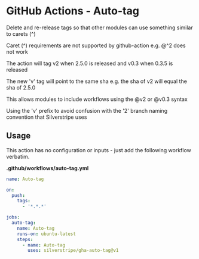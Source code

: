 # GitHub Actions - Auto-tag

Delete and re-release tags so that other modules can use something similar to carets (^)

Caret (^) requirements are not supported by github-action e.g. @^2 does not work

The action will tag v2 when 2.5.0 is released and v0.3 when 0.3.5 is released

The new 'v' tag will point to the same sha  e.g. the sha of v2 will equal the sha of 2.5.0

This allows modules to include workflows using the @v2 or @v0.3 syntax

Using the 'v' prefix to avoid confusion with the '2' branch naming convention that Silverstripe uses

## Usage

This action has no configuration or inputs - just add the following workflow verbatim.

**.github/workflows/auto-tag.yml**
```yml
name: Auto-tag

on:
  push:
    tags:
      - '*.*.*'

jobs:
  auto-tag:
    name: Auto-tag
    runs-on: ubuntu-latest
    steps:
      - name: Auto-tag
        uses: silverstripe/gha-auto-tag@v1
```
